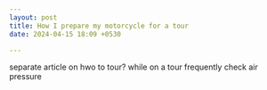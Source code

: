 ```yaml
---
layout: post
title: How I prepare my motorcycle for a tour
date: 2024-04-15 18:09 +0530

---
```



separate article on hwo to tour?
while on a tour frequently check air pressure